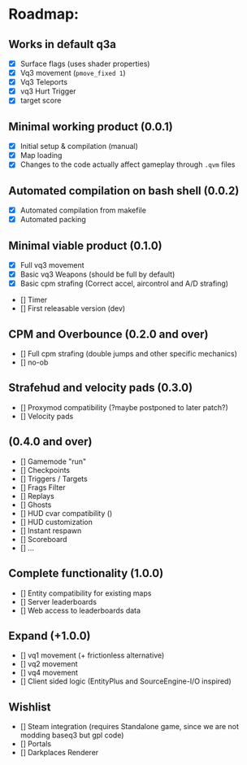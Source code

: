 # Roadmap:
## Works in default q3a
- [x] Surface flags (uses shader properties)
- [x] Vq3 movement (`pmove_fixed 1`)
- [x] Vq3 Teleports
- [x] vq3 Hurt Trigger
- [x] target score

## Minimal working product (0.0.1)
- [x] Initial setup & compilation (manual)
- [x] Map loading
- [x] Changes to the code actually affect gameplay through `.qvm` files

## Automated compilation on bash shell (0.0.2)
- [x] Automated compilation from makefile
- [x] Automated packing

## Minimal viable product (0.1.0)
- [x] Full vq3 movement
- [x] Basic vq3 Weapons (should be full by default)  
- [x] Basic cpm strafing (Correct accel, aircontrol and A/D strafing)
- [] Timer
- [] First releasable version (dev)

## CPM and Overbounce (0.2.0 and over)
- [] Full cpm strafing (double jumps and other specific mechanics)
- [] no-ob

## Strafehud and velocity pads (0.3.0)
- [] Proxymod compatibility (?maybe postponed to later patch?)
- [] Velocity pads  

## (0.4.0 and over)
- [] Gamemode "run"
- [] Checkpoints
- [] Triggers / Targets
- [] Frags Filter
- [] Replays
- [] Ghosts
- [] HUD cvar compatibility ()
- [] HUD customization
- [] Instant respawn
- [] Scoreboard
- [] ...

## Complete functionality (1.0.0)
- [] Entity compatibility for existing maps
- [] Server leaderboards
- [] Web access to leaderboards data

## Expand (+1.0.0)
- [] vq1 movement (+ frictionless alternative)
- [] vq2 movement
- [] vq4 movement
- [] Client sided logic (EntityPlus and SourceEngine-I/O inspired)

## Wishlist
- [] Steam integration (requires Standalone game, since we are not modding baseq3 but gpl code)
- [] Portals
- [] Darkplaces Renderer